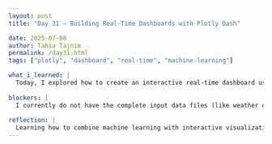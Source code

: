 ```yaml
---
layout: post
title: "Day 31 – Building Real-Time Dashboards with Plotly Dash"

date: 2025-07-08
author: Tahia Tajnim
permalink: /day31.html
tags: ["plotly", "dashboard", "real-time", "machine-learning"]   

what_i_learned: |
  Today, I explored how to create an interactive real-time dashboard using Plotly Dash for flight delay prediction. I learned how Dash apps work with callbacks, how to structure a layout using components like dcc.Graph, html.Div, and dash_table, and how to use Input, Output, and State for dynamic updates. I also looked into uploading CSVs to trigger predictions and updating graphs or tables based on user interaction. The dashboard can visualize insights like delay probability, weather impact, and model metrics using interactive visuals.
  
blockers: |  
  I currently do not have the complete input data files (like weather or full merged CSV), so I had to test the dashboard using placeholders and dummy prediction logic. Also, understanding why VS Code needs the "!" syntax for some commands was a bit confusing, but I figured out it was due to how terminals handle shell commands inside notebooks.
  
reflection: |
  Learning how to combine machine learning with interactive visualization tools like Dash made me realize how powerful and user-friendly data apps can be. I enjoyed building the structure even though it was basic for now. I can clearly see how this will support communicating results and making our AI flight delay model accessible and useful in real time. I'm excited to connect the full pipeline soon and watch predictions update live as users interact with the dashboard.
---
```


